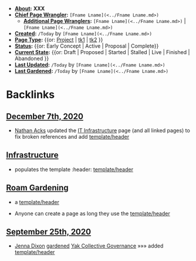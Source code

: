 - **[About](<../About.md>):** __XXX__
- **[Chief Page Wrangler](<../Chief Page Wrangler.md>):** `[Fname Lname](<../Fname Lname.md>)`
    - **[Additional Page Wranglers](<../Additional Page Wranglers.md>):** `[Fname Lname](<../Fname Lname.md>)` | `[Fname Lname](<../Fname Lname.md>)`
- **[Created](<../Created.md>):** `/Today` by `[Fname Lname](<../Fname Lname.md>)`
- **[Page Type](<../Page Type.md>):** {{or: [Project](<../Project.md>) | [tk1](<../tk1.md>) | [tk2](<../tk2.md>) }}
- **[Status](<../Status.md>):** {{or: Early Concept | Active | Proposal | Complete}}
- **[Current State](<../Current State.md>):** {{or: Draft | Proposed | Started | Stalled | Live | Finished | Abandoned }}
- **[Last Updated](<../Last Updated.md>):** `/Today` by `[Fname Lname](<../Fname Lname.md>)`
- **[Last Gardened](<../Last Gardened.md>):** `/Today` by `[Fname Lname](<../Fname Lname.md>)`

# Backlinks
## [December 7th, 2020](<December 7th, 2020.md>)
- [Nathan Acks](<../Nathan Acks.md>) updated the [IT Infrastructure](<../IT Infrastructure.md>) page (and all linked pages) to fix broken references and add [template/header](<../template/header.md>)

## [Infrastructure](<Infrastructure.md>)
- populates the template :header:   [template/header](<../template/header.md>)

## [Roam Gardening](<Roam Gardening.md>)
- a [template/header](<../template/header.md>)

- Anyone can create a page as long they use the [template/header](<../template/header.md>)

## [September 25th, 2020](<September 25th, 2020.md>)
- [Jenna Dixon](<../Jenna Dixon.md>) [gardened](<../gardened.md>) [Yak Collective Governance](<../Yak Collective Governance.md>) »»» added [template/header](<../template/header.md>)

